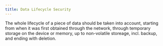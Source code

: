 ```yaml
---
title: Data Lifecycle Security
---
```

The whole lifecycle of a piece of data should be taken into account, starting from when it was first obtained through the network, through temporary storage on the device or memory, up to non-volatile storeage, incl. backup, and ending with deletion.
